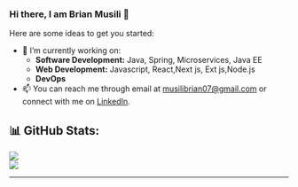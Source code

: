 ### Hi there, I am Brian Musili 👋

Here are some ideas to get you started:
- 🔭 I’m currently working on:
  - **Software Development:** Java, Spring, Microservices, Java EE
  - **Web Development:** Javascript, React,Next js, Ext js,Node.js
  - **DevOps**
- 📫  You can reach me through email at musilibrian07@gmail.com or connect with me on [LinkedIn](https://www.linkedin.com/in/brian-musili-405b1220a/).

  
## 📊 GitHub Stats:
![](https://github-readme-stats.vercel.app/api?username=MusiliC&theme=dark&hide_border=false&include_all_commits=false&count_private=false)<br/>
![](https://github-readme-streak-stats.herokuapp.com/?user=MusiliC&theme=dark&hide_border=false)<br/>

---
